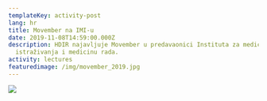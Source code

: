 ```yaml
---
templateKey: activity-post
lang: hr
title: Movember na IMI-u
date: 2019-11-08T14:59:00.000Z
description: HDIR najavljuje Movember u predavaonici Instituta za medicinska
  istraživanja i medicinu rada.
activity: lectures
featuredimage: /img/movember_2019.jpg
---
```

![](/img/movember_2019.jpg)